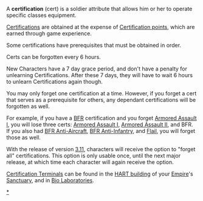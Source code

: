 A **certification** (cert) is a soldier attribute that allows him or her to
operate specific classes equipment.

[Certifications](Certifications.md) are obtained at the expense of
[Certification points](Certification_points.md), which are earned through game
experience.

Some certifications have prerequisites that must be obtained in order.

Certs can be forgotten every 6 hours.

New Characters have a 7 day grace period, and don't have a penalty for
unlearning Certifications. After these 7 days, they will have to wait 6 hours to
unlearn Certifications again though.

You may only forget one certification at a time. However, if you forget a cert
that serves as a prerequisite for others, any dependant certifications will be
forgotten as well.

For example, if you have a [BFR](../vehicles/BattleFrame_Robotics.md)
certification and you forget [Armored Assault I](Armored_Assault_I.md), you will
lose three certs: [Armored Assault I](Armored_Assault_I.md),
[Armored Assault II](Armored_Assault_II.md), and BFR. If you also had
[BFR Anti-Aircraft](BFR_Anti-Aircraft.md),
[BFR Anti-Infantry](BFR_Anti-Infantry.md), and [Flail](../items/Flail.md), you
will forget those as well.

With the release of version [3.11](../patches/3.11.md), characters will receive
the option to "forget all" certifications. This option is only usable once,
until the next major release, at which time each character will again receive
the option.

[Certification Terminals](../items/Certification_Terminal.md) can be found in
the [HART building](../locations/HART_building.md) of your
[Empire](../terminology/Empire.md)'s [Sanctuary](../locations/Sanctuary.md), and
in [Bio Laboratories](../locations/Bio_Laboratory.md).

[\*](Category:Certification.md)
